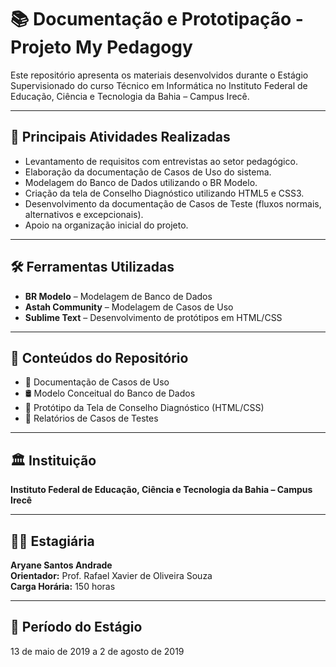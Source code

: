 # 📚 Documentação e Prototipação - Projeto My Pedagogy

Este repositório apresenta os materiais desenvolvidos durante o Estágio Supervisionado do curso Técnico em Informática no Instituto Federal de Educação, Ciência e Tecnologia da Bahia – Campus Irecê.

---

## 🎯 Principais Atividades Realizadas

- Levantamento de requisitos com entrevistas ao setor pedagógico.
- Elaboração da documentação de Casos de Uso do sistema.
- Modelagem do Banco de Dados utilizando o BR Modelo.
- Criação da tela de Conselho Diagnóstico utilizando HTML5 e CSS3.
- Desenvolvimento da documentação de Casos de Teste (fluxos normais, alternativos e excepcionais).
- Apoio na organização inicial do projeto.

---

## 🛠️ Ferramentas Utilizadas

- **BR Modelo** – Modelagem de Banco de Dados
- **Astah Community** – Modelagem de Casos de Uso
- **Sublime Text** – Desenvolvimento de protótipos em HTML/CSS

---

## 📄 Conteúdos do Repositório

- 📑 Documentação de Casos de Uso
- 🛢️ Modelo Conceitual do Banco de Dados
- 🎨 Protótipo da Tela de Conselho Diagnóstico (HTML/CSS)
- 🧪 Relatórios de Casos de Testes

---

## 🏛️ Instituição

**Instituto Federal de Educação, Ciência e Tecnologia da Bahia – Campus Irecê**

---

## 👩‍💻 Estagiária

**Aryane Santos Andrade**  
**Orientador:** Prof. Rafael Xavier de Oliveira Souza  
**Carga Horária:** 150 horas  

---

## 📆 Período do Estágio

13 de maio de 2019 a 2 de agosto de 2019
